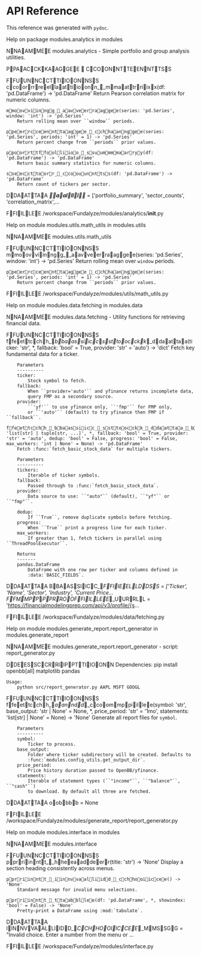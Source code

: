 # API Reference
This reference was generated with `pydoc`.

Help on package modules.analytics in modules

NNAAMMEE
    modules.analytics - Simple portfolio and group analysis utilities.

PPAACCKKAAGGEE  CCOONNTTEENNTTSS


FFUUNNCCTTIIOONNSS
    ccoorrrreellaattiioonn__mmaattrriixx(df: 'pd.DataFrame') -> 'pd.DataFrame'
        Return Pearson correlation matrix for numeric columns.
    
    mmoovviinngg__aavveerraaggee(series: 'pd.Series', window: 'int') -> 'pd.Series'
        Return rolling mean over ``window`` periods.
    
    ppeerrcceennttaaggee__cchhaannggee(series: 'pd.Series', periods: 'int' = 1) -> 'pd.Series'
        Return percent change from ``periods`` prior values.
    
    ppoorrttffoolliioo__ssuummmmaarryy(df: 'pd.DataFrame') -> 'pd.DataFrame'
        Return basic summary statistics for numeric columns.
    
    sseeccttoorr__ccoouunnttss(df: 'pd.DataFrame') -> 'pd.DataFrame'
        Return count of tickers per sector.

DDAATTAA
    ____aallll____ = ['portfolio_summary', 'sector_counts', 'correlation_matrix',...

FFIILLEE
    /workspace/Fundalyze/modules/analytics/__init__.py


Help on module modules.utils.math_utils in modules.utils

NNAAMMEE
    modules.utils.math_utils

FFUUNNCCTTIIOONNSS
    mmoovviinngg__aavveerraaggee(series: 'pd.Series', window: 'int') -> 'pd.Series'
        Return rolling mean over ``window`` periods.
    
    ppeerrcceennttaaggee__cchhaannggee(series: 'pd.Series', periods: 'int' = 1) -> 'pd.Series'
        Return percent change from ``periods`` prior values.

FFIILLEE
    /workspace/Fundalyze/modules/utils/math_utils.py


Help on module modules.data.fetching in modules.data

NNAAMMEE
    modules.data.fetching - Utility functions for retrieving financial data.

FFUUNNCCTTIIOONNSS
    ffeettcchh__bbaassiicc__ssttoocckk__ddaattaa(ticker: 'str', *, fallback: 'bool' = True, provider: 'str' = 'auto') -> 'dict'
        Fetch key fundamental data for a ticker.
        
        Parameters
        ----------
        ticker:
            Stock symbol to fetch.
        fallback:
            When ``provider='auto'`` and yfinance returns incomplete data,
            query FMP as a secondary source.
        provider:
            ``'yf'`` to use yfinance only, ``'fmp'`` for FMP only,
            or ``'auto'`` (default) to try yfinance then FMP if ``fallback``.
    
    ffeettcchh__bbaassiicc__ssttoocckk__ddaattaa__bbaattcchh(tickers: 'list[str] | tuple[str, ...]', *, fallback: 'bool' = True, provider: 'str' = 'auto', dedup: 'bool' = False, progress: 'bool' = False, max_workers: 'int | None' = None) -> 'pd.DataFrame'
        Fetch :func:`fetch_basic_stock_data` for multiple tickers.
        
        Parameters
        ----------
        tickers:
            Iterable of ticker symbols.
        fallback:
            Passed through to :func:`fetch_basic_stock_data`.
        provider:
            Data source to use: ``"auto"`` (default), ``"yf"`` or ``"fmp"``.
        
        dedup:
            If ``True``, remove duplicate symbols before fetching.
        progress:
            When ``True`` print a progress line for each ticker.
        max_workers:
            If greater than 1, fetch tickers in parallel using ``ThreadPoolExecutor``.
        
        Returns
        -------
        pandas.DataFrame
            DataFrame with one row per ticker and columns defined in
            :data:`BASIC_FIELDS`.

DDAATTAA
    BBAASSIICC__FFIIEELLDDSS = ['Ticker', 'Name', 'Sector', 'Industry', 'Current Price...
    FFMMPP__PPRROOFFIILLEE__UURRLL = 'https://financialmodelingprep.com/api/v3/profile/{s...

FFIILLEE
    /workspace/Fundalyze/modules/data/fetching.py


Help on module modules.generate_report.report_generator in modules.generate_report

NNAAMMEE
    modules.generate_report.report_generator - script: report_generator.py

DDEESSCCRRIIPPTTIIOONN
    Dependencies:
        pip install openbb[all] matplotlib pandas
    
    Usage:
        python src/report_generator.py AAPL MSFT GOOGL

FFUUNNCCTTIIOONNSS
    ffeettcchh__aanndd__ccoommppiillee(symbol: 'str', base_output: 'str | None' = None, *, price_period: 'str' = '1mo', statements: 'list[str] | None' = None) -> 'None'
        Generate all report files for ``symbol``.
        
        Parameters
        ----------
        symbol:
            Ticker to process.
        base_output:
            Folder where ticker subdirectory will be created. Defaults to
            :func:`modules.config_utils.get_output_dir`.
        price_period:
            Price history duration passed to OpenBB/yfinance.
        statements:
            Iterable of statement types (``"income"``, ``"balance"``, ``"cash"``)
            to download. By default all three are fetched.

DDAATTAA
    oobbbb = None

FFIILLEE
    /workspace/Fundalyze/modules/generate_report/report_generator.py


Help on module modules.interface in modules

NNAAMMEE
    modules.interface

FFUUNNCCTTIIOONNSS
    pprriinntt__hheeaaddeerr(title: 'str') -> 'None'
        Display a section heading consistently across menus.
    
    pprriinntt__iinnvvaalliidd__cchhooiiccee() -> 'None'
        Standard message for invalid menu selections.
    
    pprriinntt__ttaabbllee(df: 'pd.DataFrame', *, showindex: 'bool' = False) -> 'None'
        Pretty-print a DataFrame using :mod:`tabulate`.

DDAATTAA
    IINNVVAALLIIDD__CCHHOOIICCEE__MMSSGG = "Invalid choice. Enter a number from the menu or ...

FFIILLEE
    /workspace/Fundalyze/modules/interface.py


